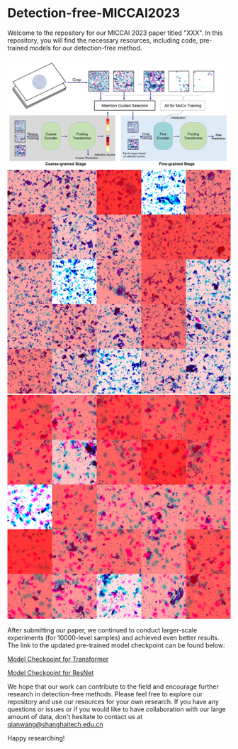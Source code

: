 # Detection-free-MICCAI2023
Welcome to the repository for our MICCAI 2023 paper titled "XXX". In this repository, you will find the necessary resources, including code, pre-trained models for our detection-free method.

![Image1](./fig1.png)
![Image2](./fig2.png)
![Image3](./fig3.png)

After submitting our paper, we continued to conduct larger-scale experiments (for 10000-level samples) and achieved even better results. The link to the updated pre-trained model checkpoint can be found below:

[Model Checkpoint for Transformer](https://link-to-checkpoint.com)

[Model Checkpoint for ResNet](https://link-to-checkpoint.com)

We hope that our work can contribute to the field and encourage further research in detection-free methods. Please feel free to explore our repository and use our resources for your own research. If you have any questions or issues or if you would like to have collaboration with our large amount of data, don't hesitate to contact us at qianwang@shanghaitech.edu.cn

Happy researching!
